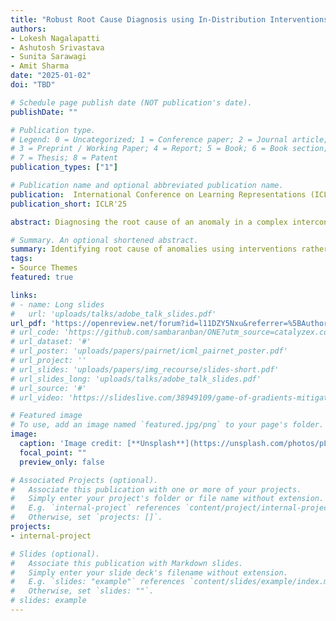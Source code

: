 ```yaml
---
title: "Robust Root Cause Diagnosis using In-Distribution Interventions"
authors:
- Lokesh Nagalapatti
- Ashutosh Srivastava
- Sunita Sarawagi
- Amit Sharma
date: "2025-01-02"
doi: "TBD"

# Schedule page publish date (NOT publication's date).
publishDate: ""

# Publication type.
# Legend: 0 = Uncategorized; 1 = Conference paper; 2 = Journal article;
# 3 = Preprint / Working Paper; 4 = Report; 5 = Book; 6 = Book section;
# 7 = Thesis; 8 = Patent
publication_types: ["1"]

# Publication name and optional abbreviated publication name.
publication:  International Conference on Learning Representations (ICLR)
publication_short: ICLR'25

abstract: Diagnosing the root cause of an anomaly in a complex interconnected system is a pressing problem in today's cloud services and industrial operations. Effective root cause diagnosis calls for identifying nodes whose disrupted local mechanisms cause anomalous behavior at a target node. We propose In-Distribution Interventions (IDI), a novel algorithm that predicts root cause as nodes that meet two criteria -- 1) `Anomaly` root cause nodes should take on anomalous values; 2) `Fix` had the root cause nodes assumed usual values, the target node would not have been anomalous. Prior methods of assessing the fix condition rely on counterfactuals inferred from a Structural Causal Model (SCM) trained on historical data. But since anomalies are rare and fall outside the training distribution, the fitted SCMs yield unreliable counterfactual estimates. IDI overcomes this by relying on interventional estimates obtained by solely probing the fitted SCM at in-distribution inputs. Our theoretical analysis demonstrates that IDI's in-distribution intervention approach outperforms other counterfactual estimation methods whenever variance of the underlying latent exogenous variables is low. Experiments on both synthetic and Petshop RCD benchmark datasets demonstrate that IDI consistently identifies true root causes more accurately and robustly than nine existing state-of-the-art RCD baselines.

# Summary. An optional shortened abstract.
summary: Identifying root cause of anomalies using interventions rather estimated from a learned SCM
tags:
- Source Themes
featured: true

links:
# - name: Long slides
#   url: 'uploads/talks/adobe_talk_slides.pdf'
url_pdf: 'https://openreview.net/forum?id=l11DZY5Nxu&referrer=%5BAuthor%20Console%5D(%2Fgroup%3Fid%3DICLR.cc%2F2025%2FConference%2FAuthors%23your-submissions)'
# url_code: 'https://github.com/sambaranban/ONE?utm_source=catalyzex.com'
# url_dataset: '#'
# url_poster: 'uploads/papers/pairnet/icml_pairnet_poster.pdf'
# url_project: ''
# url_slides: 'uploads/papers/img_recourse/slides-short.pdf'
# url_slides_long: 'uploads/talks/adobe_talk_slides.pdf'
# url_source: '#'
# url_video: 'https://slideslive.com/38949109/game-of-gradients-mitigating-irrelevant-clients-in-federated-learning'

# Featured image
# To use, add an image named `featured.jpg/png` to your page's folder. 
image:
  caption: 'Image credit: [**Unsplash**](https://unsplash.com/photos/pLCdAaMFLTE)'
  focal_point: ""
  preview_only: false

# Associated Projects (optional).
#   Associate this publication with one or more of your projects.
#   Simply enter your project's folder or file name without extension.
#   E.g. `internal-project` references `content/project/internal-project/index.md`.
#   Otherwise, set `projects: []`.
projects:
- internal-project

# Slides (optional).
#   Associate this publication with Markdown slides.
#   Simply enter your slide deck's filename without extension.
#   E.g. `slides: "example"` references `content/slides/example/index.md`.
#   Otherwise, set `slides: ""`.
# slides: example
---
```

<!-- 
{{% callout note %}}
Click the *Cite* button above to demo the feature to enable visitors to import publication metadata into their reference management software.
{{% /callout %}}

{{% callout note %}}
Create your slides in Markdown - click the *Slides* button to check out the example.
{{% /callout %}}

Supplementary notes can be added here, including [code, math, and images](https://wowchemy.com/docs/writing-markdown-latex/). -->
